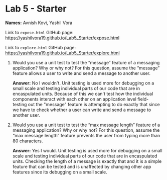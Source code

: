 # Lab 5 - Starter

**Names:** Avnish Kovi, Yashil Vora

Link to `expose.html` GitHub page: https://yashilvora19.github.io/Lab5_Starter/expose.html

Link to `explore.html` GitHub page: https://yashilvora19.github.io/Lab5_Starter/explore.html


1) Would you use a unit test to test the “message” feature of a messaging application? Why or why not? For this question, assume the “message” feature allows a user to write and send a message to another user.
   
   **Answer:** No I wouldn't. Unit testing is used more for debugging on a small scale and testing individual parts of our code that are in encaspulated units. Because of this we can't test how the individual components interact with each other on an application level field- testing out the "message" feature is attempting to do exactly that since we have to check whether a user can write and send a message to another user.

2) Would you use a unit test to test the “max message length” feature of a messaging application? Why or why not? For this question, assume the “max message length” feature prevents the user from typing more than 80 characters.
   
   **Answer:** Yes I would. Unit testing is used more for debugging on a small scale and testing individual parts of our code that are in encaspulated units. Checking the length of a message is exactly that and it is a simple feature that can be tested and is unaffected by changing other app features since its debugging on a small scale.